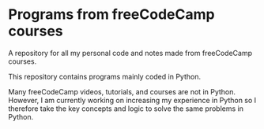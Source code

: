 # Programs from freeCodeCamp courses
A repository for all my personal code and notes made from freeCodeCamp courses.

This repository contains programs mainly coded in Python.

Many freeCodeCamp videos, tutorials, and courses are not in Python. However, I am currently working on increasing my experience in Python so I therefore take the key concepts and logic to solve the same problems in Python.

